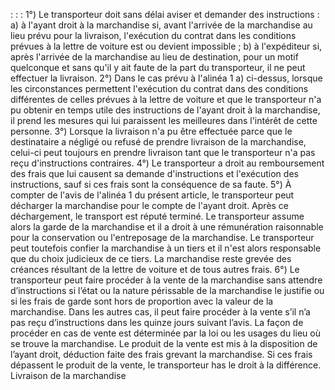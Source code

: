 :
:
:
1°) Le transporteur doit sans délai aviser et demander des instructions :
a) à l'ayant droit à la marchandise si, avant l'arrivée de la marchandise au lieu prévu pour la livraison, l'exécution
du contrat dans les conditions prévues à la lettre de voiture est ou devient impossible ;
b) à l'expéditeur si, après l'arrivée de la marchandise au lieu de destination, pour un motif quelconque et sans qu'il
y ait faute de la part du transporteur, il ne peut effectuer la livraison.
2°) Dans le cas prévu à l'alinéa 1 a) ci-dessus, lorsque les circonstances permettent l'exécution du contrat dans
des conditions différentes de celles prévues à la lettre de voiture et que le transporteur n'a pu obtenir en temps
utile des instructions de l'ayant droit à la marchandise, il prend les mesures qui lui paraissent les meilleures dans
l'intérêt de cette personne.
3°) Lorsque la livraison n'a pu être effectuée parce que le destinataire a négligé ou refusé de prendre livraison de
la marchandise, celui-ci peut toujours en prendre livraison tant que le transporteur n'a pas reçu d'instructions
contraires.
4°) Le transporteur a droit au remboursement des frais que lui causent sa demande d'instructions et l'exécution
des instructions, sauf si ces frais sont la conséquence de sa faute.
5°) À compter de l'avis de l'alinéa 1 du présent article, le transporteur peut décharger la marchandise pour le
compte de l'ayant droit. Après ce déchargement, le transport est réputé terminé. Le transporteur assume alors la
garde de la marchandise et il a droit à une rémunération raisonnable pour la conservation ou l'entreposage de la
marchandise. Le transporteur peut toutefois confier la marchandise à un tiers et il n'est alors responsable que du
choix judicieux de ce tiers. La marchandise reste grevée des créances résultant de la lettre de voiture et de tous
autres frais.
6°) Le transporteur peut faire procéder à la vente de la marchandise sans attendre d’instructions si l’état ou la
nature périssable de la marchandise le justifie ou si les frais de garde sont hors de proportion avec la valeur de la
marchandise. Dans les autres cas, il peut faire procéder à la vente s’il n’a pas reçu d’instructions dans les quinze
jours suivant l’avis. La façon de procéder en cas de vente est déterminée par la loi ou les usages du lieu où se
trouve la marchandise. Le produit de la vente est mis à la disposition de l’ayant droit, déduction faite des frais
grevant la marchandise. Si ces frais dépassent le produit de la vente, le transporteur has le droit à la différence.
Livraison de la marchandise